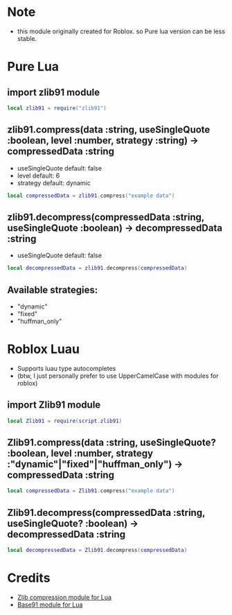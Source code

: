 # Note
- this module originally created for Roblox. so Pure lua version can be less stable.
# Pure Lua
## import zlib91 module
```lua
local zlib91 = require("zlib91")
```
## zlib91.compress(data :string, useSingleQuote :boolean, level :number, strategy :string) -> compressedData :string
- useSingleQuote default: false
- level default: 6
- strategy default: dynamic
```lua
local compressedData = zlib91.compress("example data")
```
## zlib91.decompress(compressedData :string, useSingleQuote :boolean) -> decompressedData :string
- useSingleQuote default: false
```lua
local decompressedData = zlib91.decompress(compressedData)
```
## Available strategies:
- "dynamic"
- "fixed"
- "huffman_only"
# Roblox Luau
- Supports luau type autocompletes
- (btw, I just personally prefer to use UpperCamelCase with modules for roblox)
## import Zlib91 module
```lua
local Zlib91 = require(script.zlib91)
```
## Zlib91.compress(data :string, useSingleQuote? :boolean, level :number, strategy :"dynamic"|"fixed"|"huffman_only") -> compressedData :string
```lua
local compressedData = Zlib91.compress("example data")
```
## Zlib91.decompress(compressedData :string, useSingleQuote? :boolean) -> decompressedData :string
```lua
local decompressedData = Zlib91.decompress(compressedData)
```
# Credits
- [Zlib compression module for Lua](https://devforum.roblox.com/t/string-compression-zlibdeflate/755687)
- [Base91 module for Lua](https://gist.github.com/Dekkonot/5391144931e1bd1a6de86cf21036c651)
